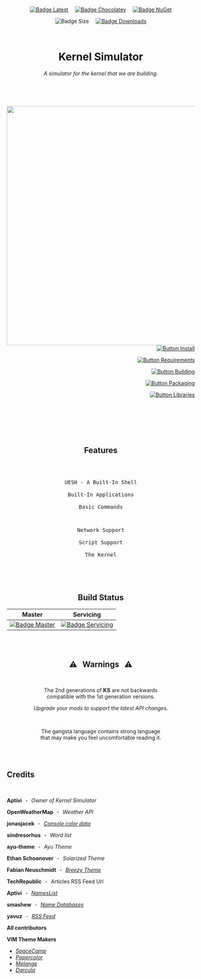 
<div align = center>

<br>

[![Badge Latest]][Latest]   
[![Badge Chocolatey]][Chocolatey]   
[![Badge NuGet]][NuGet]

![Badge Size]   
[![Badge Downloads]][Releases]

<br>

# Kernel Simulator

*A simulator for the kernel that we are building.*

<br>
<br>
<br>

<img
  src = 'https://user-images.githubusercontent.com/15963131/182303842-d04fec73-069d-49dd-8b4f-10a4b1ca80f0.png'
  width = 640
  align = left
/>

<br>
<br>

<div align = right>

[![Button Install]][Install]

[![Button Requirements]][Requirements]

[![Button Building]][Building]

[![Button Packaging]][Packaging]

[![Button Libraries]][Libraries]

</div>

<br>
<br>
<br>
<br>
<br>

## Features

<br>

<kbd>  <br>  UESH - A Built-In Shell  <br>  </kbd>  
<kbd>  <br>  Built-In Applications  <br>  </kbd>  
<kbd>  <br>  Basic Commands  <br>  </kbd>

<kbd>  <br>  Network Support  <br>  </kbd>  
<kbd>  <br>  Script Support  <br>  </kbd>  
<kbd>  <br>  The Kernel  <br>  </kbd>  

<br>
<br>

## Build Status

| **Master** | **Servicing** |
|:----------:|:-------------:|
| [![Badge Master]][Master] | [![Badge Servicing]][Servicing]

<br>
<br>

## ⚠  Warnings  ⚠

<br>

The 2nd generations of **KS** are not backwards <br>
compatible with the 1st generation versions.

*Upgrade your mods to support the latest API changes.*

<br>

The gangsta language contains strong language <br>
that may make you feel uncomfortable reading it.

</div>

<br>
<br>

## Credits

<br>

**Aptivi**  -  *Owner of Kernel Simulator*

**OpenWeatherMap**  -  *Weather API*

**jonasjacek**  -  *[Console color data]*

**sindresorhus**  -  *Word list*

**ayu-theme**  -  *Ayu Theme*

**Ethan Schoonover**  -  *Solarized Theme*

**Fabian Neuschmidt**  -  *[Breezy Theme]*

**TechRepublic**  -  Articles RSS Feed Url

**Aptivi**  -  *[NamesList]*

**smashew**  -  *[Name Databases]*

**yavuz**  -  *[RSS Feed]*

**All contributors**

**VIM Theme Makers**

- *[SpaceCamp]*
- *[Papercolor]*
- *[Melange]*
- *[Darcula]*

<br>


<!----------------------------------------------------------------------------->

[Console color data]: https://jonasjacek.github.io/colors/
[Name Databases]: https://github.com/smashew/NameDatabases
[Breezy Theme]: https://github.com/fneu/breezy
[Papercolor]: https://github.com/NLKNguyen/papercolor-theme
[Chocolatey]: https://chocolatey.org/packages/KS/
[SpaceCamp]: https://github.com/jaredgorski/SpaceCamp
[NamesList]: https://github.com/Aptivi/NamesList
[RSS Feed]: https://github.com/yavuz/news-feed-list-of-countries/
[Releases]: https://github.com/Aptivi/Kernel-Simulator/releases
[Darcula]: https://github.com/doums/darcula
[Melange]: https://github.com/savq/melange
[Latest]: https://github.com/Aptivi/Kernel-Simulator/releases/latest
[NuGet]: https://www.nuget.org/packages/KS/

[Servicing]: https://ci.appveyor.com/project/Aptivi/kernel-simulator/branch/servicing
[Master]: https://ci.appveyor.com/project/Aptivi/kernel-simulator/branch/master

[Requirements]: Documentation/Requirements.md
[Libraries]: Documentation/Libraries.md
[Packaging]: Documentation/Packaging.md
[Building]: Documentation/Building
[Install]: Documentation/Installation

<!----------------------------------[ Badges ]--------------------------------->

[Badge Chocolatey]: https://img.shields.io/chocolatey/v/ks?color=5e85a7&include_prereleases&style=for-the-badge&logoColor=white&logo=Chocolatey&labelColor=80B5E3
[Badge Downloads]: https://img.shields.io/github/downloads/Aptivi/Kernel-Simulator/total?color=217346&label=Downloads&style=for-the-badge&logoColor=white&logo=DocuSign&labelColor=2d9d5f
[Badge Latest]: https://img.shields.io/github/v/release/Aptivi/Kernel-Simulator?color=212121&include_prereleases&label=github&style=for-the-badge&logoColor=white&logo=AzureArtifacts&labelColor=303030
[Badge NuGet]: https://img.shields.io/nuget/vpre/KS?color=012f52&style=for-the-badge&logoColor=white&logo=NuGet&labelColor=004880
[Badge Size]: https://img.shields.io/github/repo-size/Aptivi/Kernel-Simulator?color=bb4a28&label=size&logoColor=white&style=for-the-badge&logo=GoogleAnalytics&labelColor=E85C33

[Badge Servicing]: https://ci.appveyor.com/api/projects/status/9anm0jc0x9raoy8x/branch/servicing?svg=true
[Badge Master]: https://ci.appveyor.com/api/projects/status/9anm0jc0x9raoy8x/branch/master?svg=true


<!---------------------------------[ Buttons ]--------------------------------->

[Button Requirements]: https://img.shields.io/badge/Requirements-0170CE?style=for-the-badge&logoColor=white&logo=Leanpub
[Button Libraries]: https://img.shields.io/badge/Libraries-EA8220?style=for-the-badge&logoColor=white&logo=AzureArtifacts
[Button Packaging]: https://img.shields.io/badge/Packaging-36A9AE?style=for-the-badge&logoColor=white&logo=GitLFS
[Button Building]: https://img.shields.io/badge/Building-5D4F85?style=for-the-badge&logoColor=white&logo=Hackaday
[Button Install]: https://img.shields.io/badge/Installation-2F8D46?style=for-the-badge&logoColor=white&logo=DocuSign
